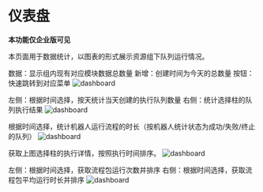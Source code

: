 # 仪表盘
**本功能仅企业版可见**

本页面用于数据统计，以图表的形式展示资源组下队列运行情况。

数据：显示组内现有对应模块数据总数量
新增：创建时间为今天的总数量
按钮：快速跳转到对应菜单
![dashboard](https://docimages.blob.core.chinacloudapi.cn/images/Console/%E4%BB%AA%E8%A1%A8%E7%9B%98/dashboard1.png)

左侧：根据时间选择，按天统计当天创建的执行队列数量
右侧：统计选择柱的队列执行结果
![dashboard](https://docimages.blob.core.chinacloudapi.cn/images/Console/%E4%BB%AA%E8%A1%A8%E7%9B%98/dashboard2.png)

根据时间选择，统计机器人运行流程的时长（按机器人统计状态为成功/失败/终止的队列）
![dashboard](https://docimages.blob.core.chinacloudapi.cn/images/Console/%E4%BB%AA%E8%A1%A8%E7%9B%98/dashboard3.png)

获取上图选择柱的执行详情，按照执行时间排序。
![dashboard](https://docimages.blob.core.chinacloudapi.cn/images/Console/%E4%BB%AA%E8%A1%A8%E7%9B%98/dashboard4.png)

左侧：根据时间选择，获取流程包运行次数并排序
右侧：根据时间选择，获取流程包平均运行时长并排序
![dashboard](https://docimages.blob.core.chinacloudapi.cn/images/Console/%E4%BB%AA%E8%A1%A8%E7%9B%98/dashboard5.png)


